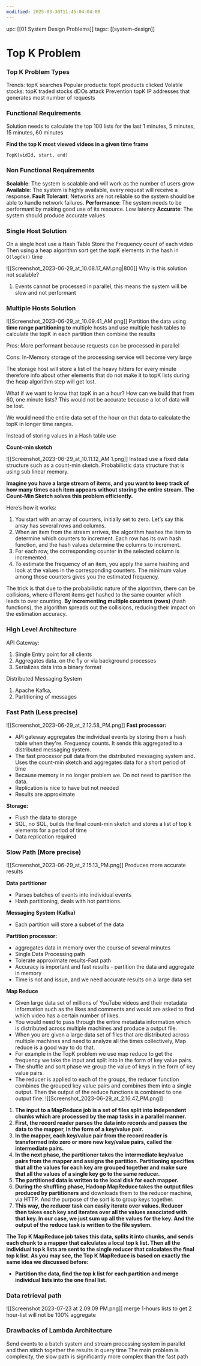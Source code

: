 ```yaml
---
modified: 2025-03-30T11:45:04-04:00
---
```


up:: [[01 System Design Problems]]
tags:: [[system-design]]

# Top K Problem

### Top K Problem Types

Trends: topK searches
Popular products: topK products clicked
Volatile stocks: topK traded stocks
dDOs attack Prevention topK IP addresses that generates most number of requests

### **Functional Requirements**

Solution needs to calculate the top 100 lists for the last
1 minutes, 5 minutes, 15 minutes, 60 minutes

**Find the top K most viewed videos in a given time frame**

`TopK(vidId, start, end)`

### **Non Functional Requirements**

**Scalable**: The system is scalable and will work as the number of users grow
**Available**: The system is highly available, every request will receive a response.
**Fault Tolerant**: Networks are not reliable so the system should be able to handle network failures.
**Performance**: The system needs to be performant by making good use of its resource. Low latency
**Accurate**: The system should produce accurate values

### **Single Host Solution**

On a single host use a Hash Table Store the Frequency count of each video
Then using a heap algorithm sort get the topK elements in the hash in `O(log(k))` time

![[Screenshot_2023-06-29_at_10.08.17_AM.png|800]]
Why is this solution not scalable?

1. Events cannot be processed in parallel, this means the system will be slow and not performant

### **Multiple Hosts Solution**
![[Screenshot_2023-06-29_at_10.09.41_AM.png]]
Partition the data using **time range partitioning to** multiple hosts and use multiple hash tables to calculate the topK in each partition then combine the results

Pros:
More performant because requests can be processed in parallel

Cons:
In-Memory storage of the processing service will become very large

The storage host will store a list of the heavy hitters for every minute therefore info about other elements that do not make it to topK lists during the heap algorithm step will get lost.

What if we want to know that topK in an a hour? How can we build that from 60, one minute lists? This would not be accurate because a lot of data will be lost.

We would need the entire data set of the hour on that data to calculate the topK in longer time ranges.

Instead of storing values in a Hash table use

**Count-min sketch**

![[Screenshot_2023-06-29_at_10.11.12_AM 1.png]]
Instead use a fixed data structure such as a count-min sketch. Probabilistic data structure that is using sub linear memory.

**Imagine you have a large stream of items, and you want to keep track of how many times each item appears without storing the entire stream. The Count-Min Sketch solves this problem efficiently.**

Here’s how it works:

1. You start with an array of counters, initially set to zero. Let’s say this array has several rows and columns.
2. When an item from the stream arrives, the algorithm hashes the item to determine which counters to increment. Each row has its own hash function, and the hash values determine the columns to increment.
3. For each row, the corresponding counter in the selected column is incremented.
4. To estimate the frequency of an item, you apply the same hashing and look at the values in the corresponding counters. The minimum value among those counters gives you the estimated frequency.

The trick is that due to the probabilistic nature of the algorithm, there can be collisions, where different items get hashed to the same counter which leads to over counting.  **By incrementing multiple counters (rows)** (hash functions), the algorithm spreads out the collisions, reducing their impact on the estimation accuracy.

### High Level Architecture

API Gateway:
1. Single Entry point for all clients
2. Aggregates data. on the fly or via background processes
3. Serializes data into a binary format

Distributed Messaging System
1. Apache Kafka,
2.  Partitioning of messages

### Fast Path (Less precise)

![[Screenshot_2023-06-29_at_2.12.58_PM.png]]
**Fast processor:**
- API gateway aggregates the individual events by storing them a hash table when they're. Frequency counts. It sends this aggregated to a distributed messaging system.
- The fast processor pull data from the distributed messaging system and. Uses the count-min sketch and aggregates data for a short period of time
- Because memory in no longer problem we. Do not need to partition the data.
- Replication is nice to have but not needed
- Results are approximate

**Storage:**
- Flush the data to storage
- SQL, no SQL, builds the final count-min sketch and stores a list of top k elements for a period of time
- Data replication required

### Slow Path (More precise)
![[Screenshot_2023-06-29_at_2.15.13_PM.png]]
Produces more accurate results

**Data partitioner**
- Parses batches of events into individual events
- Hash partitioning, deals with hot partitions.

**Messaging System (Kafka)**
- Each partition will store a subset of the data

**Partition processor:**
- aggregates data in memory over the course of several minutes
- Single Data Processing path
- Tolerate approximate results-Fast path
- Accuracy is important and fast results - partition the data and aggregate in memory
- Time is not and issue, and we need accurate results on a large data set

**Map Reduce**
- Given large data set of millions of YouTube videos and their metadata information such as the likes and comments and would are asked to find which video has a certain number of likes.
- You would need to pass through the entire metadata information which is distributed across multiple machines and produce a output file.
- When you are given a large data set of files that are distributed across multiple machines and need to analyze all the times collectively, Map reduce is a good way to do that.
- For example in the TopK problem we use map reduce to get the frequency we take the input and split into in the form of key value pairs.
- The shuffle and sort phase we group the value of keys in the form of key value pairs.
- The reducer is applied to each of the groups, the reducer function combines the grouped key value pairs and combines them into a single output. Then the output of the reduce functions is combined to one output fine.
![[Screenshot_2023-06-29_at_2.16.47_PM.png]]
1. **The input to a MapReduce job is a set of files split into independent chunks which are processed by the map tasks in a parallel manner.**
2.  **First, the record reader parses the data into records and passes the data to the mapper, in the form of a key/value pair.**
3. **In the mapper, each key/value pair from the record reader is transformed into zero or more new key/value pairs, called the intermediate pairs.**
4. **In the next phase, the partitioner takes the intermediate key/value pairs from the mapper and assigns the partition. Partitioning specifies that all the values for each key are grouped together and make sure that all the values of a single key go to the same reducer.**
5. **The partitioned data is written to the local disk for each mapper.**
6. **During the shuffling phase, Hadoop MapReduce takes the output files produced by partitioners** and downloads them to the reducer machine, via HTTP. And the purpose of the sort is to group keys together.
7. **This way, the reducer task can easily iterate over values. Reducer then takes each key and iterates over all the values associated with that key. In our case, we just sum up all the values for the key. And the output of the reduce task is written to the file system.**

**The Top K MapReduce job takes this data, splits it into chunks, and sends each chunk to a mapper that calculates a local top k list. Then all the individual top k lists are sent to the single reducer that calculates the final top k list. As you may see, the Top K MapReduce is based on exactly the same idea we discussed before:**

- **Partition the data, find the top k list for each partition and merge individual lists into the one final list.**

### Data retrieval path
![[Screenshot 2023-07-23 at 2.09.09 PM.png]]
merge 1-hours lists to get 2 hour-list will not be 100% aggregate

### Drawbacks of Lambda Architecture
Send events to a batch system and stream processing system in parallel and then stitch together the results in query time
The main problem is complexity, the slow path is significantly more complex than the fast path
